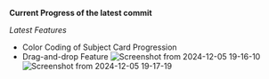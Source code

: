 **Current Progress of the latest commit**

*Latest Features*
 - Color Coding of Subject Card Progression
 - Drag-and-drop Feature
![Screenshot from 2024-12-05 19-16-10](https://github.com/user-attachments/assets/23f1f4d4-187f-4f26-93f4-debf44211ae7)
![Screenshot from 2024-12-05 19-17-19](https://github.com/user-attachments/assets/aaab0005-ddc7-4460-9ed4-c5393ddbcf14)
